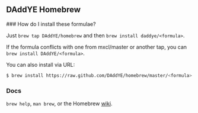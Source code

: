 ## DAddYE Homebrew

### How do I install these formulae?

Just `brew tap DAddYE/homebrew` and then `brew install daddye/<formula>`.

If the formula conflicts with one from mxcl/master or another tap, you can `brew install DAddYE/<formula>`.

You can also install via URL:

```sh
$ brew install https://raw.github.com/DAddYE/homebrew/master/<formula>.rb
```

### Docs

`brew help`, `man brew`, or the Homebrew [wiki][].

[wiki]:http://wiki.github.com/mxcl/homebrew
